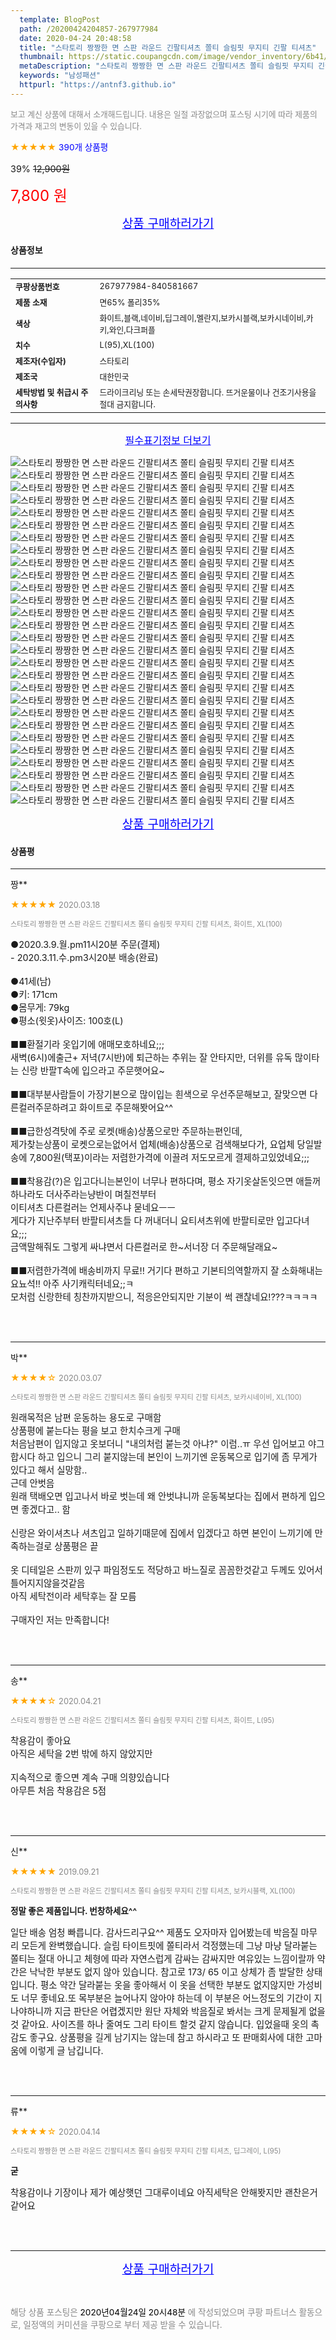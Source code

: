 ```yaml
---
  template: BlogPost
  path: /20200424204857-267977984
  date: 2020-04-24 20:48:58
  title: "스타토리 짱짱한 면 스판 라운드 긴팔티셔츠 쫄티 슬림핏 무지티 긴팔 티셔츠"
  thumbnail: https://static.coupangcdn.com/image/vendor_inventory/6b41/50643fac344e8b39142c2c65d22bea9ec820f2eae664cd33db53d1d095e5.jpg
  metaDescription: "스타토리 짱짱한 면 스판 라운드 긴팔티셔츠 쫄티 슬림핏 무지티 긴팔 티셔츠,남성패션"
  keywords: "남성패션"
  httpurl: "https://antnf3.github.io"
---
```

  
<span style="color: #888;font-size:0.8rem">보고 계신 상품에 대해서 소개해드립니다.
내용은 일절 과장없으며 포스팅 시기에 따라 제품의 가격과 재고의 변동이 있을 수 있습니다.</span>
  
<span style="color: orange;">★★★★★</span> <span style="color: blue;font-size: 0.85rem;">390개 상품평</span>

<span style="font-size: 0.9rem">39%</span> <span style="font-size: 0.9rem">~~12,900원~~</span>

<span style="color: red;font-size: 1.5rem;">7,800 원</span>



<p align="center"><a href="http://me2.do/FDmiu1LY" style="font-size: 1.2rem; color: blue;">상품 구매하러가기</a></p>

#### 상품정보

---

|                  |                       |
| ---------------- | --------------------- |
| **<span style="font-size:0.8rem;">쿠팡상품번호</span>** | <span style="font-size:0.8rem;">267977984-840581667</span> |
| **<span style="font-size:0.8rem;">제품 소재</span>**    | <span style="font-size:0.8rem;">면65% 폴리35%</span>        |
| **<span style="font-size:0.8rem;">색상</span>**    | <span style="font-size:0.8rem;">화이트,블랙,네이비,딥그레이,멜란지,보카시블랙,보카시네이비,카키,와인,다크퍼플</span>        |
| **<span style="font-size:0.8rem;">치수</span>**    | <span style="font-size:0.8rem;">L(95),XL(100)</span>        |
| **<span style="font-size:0.8rem;">제조자(수입자)</span>**    | <span style="font-size:0.8rem;">스타토리</span>        |
| **<span style="font-size:0.8rem;">제조국</span>**    | <span style="font-size:0.8rem;">대한민국</span>        |
| **<span style="font-size:0.8rem;">세탁방법 및 취급시 주의사항</span>**    | <span style="font-size:0.8rem;">드라이크리닝 또는 손세탁권장합니다. 뜨거운물이나 건조기사용을 절대 금지합니다.</span>        |




---

<p align="center"><a href="http://me2.do/FDmiu1LY" style="font-size: 1rem; color: blue;">필수표기정보 더보기</a></p>

![스타토리 짱짱한 면 스판 라운드 긴팔티셔츠 쫄티 슬림핏 무지티 긴팔 티셔츠](http://image1.coupangcdn.com/image/vendor_inventory/5952/7ee5db318ac822c30892d67206cb1890142ba98a15389d0716f543228330.jpeg)
![스타토리 짱짱한 면 스판 라운드 긴팔티셔츠 쫄티 슬림핏 무지티 긴팔 티셔츠](http://image1.coupangcdn.com/image/vendor_inventory/5c4c/32404f94fa9a2ebc865b97f2e813ef8b5fc5ac1c82abf28e86bce79c216a.jpeg)
![스타토리 짱짱한 면 스판 라운드 긴팔티셔츠 쫄티 슬림핏 무지티 긴팔 티셔츠](http://image1.coupangcdn.com/image/vendor_inventory/4dbc/cacf85e4c85c6430e58e32673f16db77d32400fbb396cb0592861df2f43f.jpeg)
![스타토리 짱짱한 면 스판 라운드 긴팔티셔츠 쫄티 슬림핏 무지티 긴팔 티셔츠](http://image1.coupangcdn.com/image/vendor_inventory/26d5/eda76ce9f46b06dd0010cfa0dff7ff8a920f6c1383cb5452af2b223a8aa4.jpeg)
![스타토리 짱짱한 면 스판 라운드 긴팔티셔츠 쫄티 슬림핏 무지티 긴팔 티셔츠](http://image1.coupangcdn.com/image/vendor_inventory/ed41/24b33bd27764b85be5fdeb990348622c2dac4c018dc47673f65d415cc1af.jpeg)
![스타토리 짱짱한 면 스판 라운드 긴팔티셔츠 쫄티 슬림핏 무지티 긴팔 티셔츠](http://image1.coupangcdn.com/image/vendor_inventory/e44a/13cf7677f2c052a5087cac9d60d1b6b4929b27df8e1edcffc0064c9dcfdf.jpeg)
![스타토리 짱짱한 면 스판 라운드 긴팔티셔츠 쫄티 슬림핏 무지티 긴팔 티셔츠](http://image1.coupangcdn.com/image/vendor_inventory/0b2b/59fd0fcf289a72207985f7b5ef0cc596ec59e45f2e56026fae77e5a2935b.jpeg)
![스타토리 짱짱한 면 스판 라운드 긴팔티셔츠 쫄티 슬림핏 무지티 긴팔 티셔츠](http://image1.coupangcdn.com/image/vendor_inventory/343c/93e9c0a05515535d9b54393b744cc122df6196738e85f3ecc95f693a0d67.jpeg)
![스타토리 짱짱한 면 스판 라운드 긴팔티셔츠 쫄티 슬림핏 무지티 긴팔 티셔츠](http://image1.coupangcdn.com/image/vendor_inventory/151a/eed3d5b5685aeef08cbd57abdf5bd234af37bae061de714117e284f8a0a1.jpeg)
![스타토리 짱짱한 면 스판 라운드 긴팔티셔츠 쫄티 슬림핏 무지티 긴팔 티셔츠](http://image1.coupangcdn.com/image/vendor_inventory/40f8/9ea5fa221f731d808d7420ca018b25562dcb23f24106aeeff23eab6a79a7.jpeg)
![스타토리 짱짱한 면 스판 라운드 긴팔티셔츠 쫄티 슬림핏 무지티 긴팔 티셔츠](http://image1.coupangcdn.com/image/vendor_inventory/c55a/5b44dc1681a2080b3526c5daa92618acb2530d9e1086c1cbb87ac1d0b721.jpeg)
![스타토리 짱짱한 면 스판 라운드 긴팔티셔츠 쫄티 슬림핏 무지티 긴팔 티셔츠](http://image1.coupangcdn.com/image/vendor_inventory/cc2c/1ff5a7740acca940a63bc8fd790348d2edf1cf8a682159887c35f9a100b4.jpeg)
![스타토리 짱짱한 면 스판 라운드 긴팔티셔츠 쫄티 슬림핏 무지티 긴팔 티셔츠](http://image1.coupangcdn.com/image/vendor_inventory/20b6/42b6a99b1d183bc47023654d4b75d1bb2f8b29f5def265a669c26f88cb54.jpeg)
![스타토리 짱짱한 면 스판 라운드 긴팔티셔츠 쫄티 슬림핏 무지티 긴팔 티셔츠](http://image1.coupangcdn.com/image/vendor_inventory/f112/8162bb3d7f5e22b3f8ac3e900b47970abc86f5e31bce69c1bf33ae830ed4.jpeg)
![스타토리 짱짱한 면 스판 라운드 긴팔티셔츠 쫄티 슬림핏 무지티 긴팔 티셔츠](http://image1.coupangcdn.com/image/vendor_inventory/a219/e484c8851dbaf6a96c7cb0a19e7e4be210aba9b8787a019b48be1643746e.jpeg)
![스타토리 짱짱한 면 스판 라운드 긴팔티셔츠 쫄티 슬림핏 무지티 긴팔 티셔츠](http://image1.coupangcdn.com/image/vendor_inventory/799c/2b65946e5dfe18349da2e154c50ccfde4ff26f09797b857c3a6e93a0aa06.jpeg)
![스타토리 짱짱한 면 스판 라운드 긴팔티셔츠 쫄티 슬림핏 무지티 긴팔 티셔츠](http://image1.coupangcdn.com/image/vendor_inventory/d50b/97a667672894c5bd16b3978a67336c1de06b5ebe24ef95f3b590ce930fb6.jpeg)
![스타토리 짱짱한 면 스판 라운드 긴팔티셔츠 쫄티 슬림핏 무지티 긴팔 티셔츠](http://image1.coupangcdn.com/image/vendor_inventory/8db4/52f85804bf4640c25e646d666f24778c6da0efacd8f446a0f699d9aeba70.jpeg)
![스타토리 짱짱한 면 스판 라운드 긴팔티셔츠 쫄티 슬림핏 무지티 긴팔 티셔츠](http://image1.coupangcdn.com/image/vendor_inventory/2531/c1026724d3c57a89f990147c98e7fe1917982167c88d6ad10046dfc51b5b.jpeg)
![스타토리 짱짱한 면 스판 라운드 긴팔티셔츠 쫄티 슬림핏 무지티 긴팔 티셔츠](http://image1.coupangcdn.com/image/vendor_inventory/ace8/24d0484af63b6fc9fb5ea67e4ca0c3ef73da9b8e789bb71d564c47253631.jpeg)
![스타토리 짱짱한 면 스판 라운드 긴팔티셔츠 쫄티 슬림핏 무지티 긴팔 티셔츠](http://image1.coupangcdn.com/image/vendor_inventory/ec95/fe30ffe02c031fb110ecadcb8439e718562639237fb7603d580d89ccdfca.jpeg)
![스타토리 짱짱한 면 스판 라운드 긴팔티셔츠 쫄티 슬림핏 무지티 긴팔 티셔츠](http://image1.coupangcdn.com/image/vendor_inventory/cd82/4f859f5ee6c6961a8989e9b18c5e6317dd32c669362b4d4b3173c8440169.jpeg)
![스타토리 짱짱한 면 스판 라운드 긴팔티셔츠 쫄티 슬림핏 무지티 긴팔 티셔츠](http://image1.coupangcdn.com/image/vendor_inventory/0e00/13468bdb8f44f1030abaa5e0389173bbc047d073882c2dcf9436653f7159.jpeg)
![스타토리 짱짱한 면 스판 라운드 긴팔티셔츠 쫄티 슬림핏 무지티 긴팔 티셔츠](http://image1.coupangcdn.com/image/vendor_inventory/172c/971c164479a1a5a77eeba19a81f006b6a2bf752c1d1b206bb6909c35205d.jpeg)
![스타토리 짱짱한 면 스판 라운드 긴팔티셔츠 쫄티 슬림핏 무지티 긴팔 티셔츠](http://image1.coupangcdn.com/image/vendor_inventory/e5a2/aa0bc90785ec5d07cc76cde093a29f63a12604b8970af890caba509fa493.jpeg)
![스타토리 짱짱한 면 스판 라운드 긴팔티셔츠 쫄티 슬림핏 무지티 긴팔 티셔츠](http://image1.coupangcdn.com/image/vendor_inventory/1d4d/12bf97127eab8413fbfd701c9dfe071f2b277d4fda60384c535799e1ef8f.jpeg)
![스타토리 짱짱한 면 스판 라운드 긴팔티셔츠 쫄티 슬림핏 무지티 긴팔 티셔츠](http://image1.coupangcdn.com/image/vendor_inventory/b6ba/8868af0d89ffe4cdd64a4dcb682e13ec26f9f94e6226821f2fc437e6c105.jpeg)
![스타토리 짱짱한 면 스판 라운드 긴팔티셔츠 쫄티 슬림핏 무지티 긴팔 티셔츠](http://thumbnail7.coupangcdn.com/thumbnails/remote/q89/image/vendor_inventory/9084/37ad6cb99a26801c7460aad073b352e760e492d63a72784239402cf11ab0.jpg)

<p align="center"><a href="http://me2.do/FDmiu1LY" style="font-size: 1.2rem; color: blue;">상품 구매하러가기</a></p>

#### 상품평
  
---
  
짱**
    
<span style="color: orange;">★★★★★</span> <span style="font-size:0.8rem;color: #888;">2020.03.18</span>
    
<span style="color: #888;font-size:0.7rem">스타토리 짱짱한 면 스판 라운드 긴팔티셔츠 쫄티 슬림핏 무지티 긴팔 티셔츠, 화이트, XL(100)</span>
    

    
<span style="font-size: 0.9rem;">●2020.3.9.월.pm11시20분 주문(결제)<br/>- 2020.3.11.수.pm3시20분 배송(완료)<br/><br/>●41세(남)<br/>●키: 171cm<br/>●몸무게: 79kg<br/>●평소(윗옷)사이즈: 100호(L)<br/><br/>■■환절기라 옷입기에 애매모호하네요;;;<br/>새벽(6시)에출근+ 저녁(7시반)에 퇴근하는 추위는 잘 안타지만, 더위를 유독 많이타는 신랑 반팔T속에 입으라고 주문햇어요~ <br/><br/>■■대부분사람들이 가장기본으로 많이입는 흰색으로 우선주문해보고, 잘맞으면 다른컬러주문하려고 화이트로 주문해봣어요^^<br/><br/>■■급한성격탓에 주로 로켓(배송)상품으로만 주문하는편인데,<br/>제가찾는상품이 로켓으로는없어서 업체(배송)상품으로 검색해보다가, 요업체 당일발송에 7,800원(택포)이라는 저렴한가격에 이끌려 저도모르게 결제하고있었네요;;;<br/><br/>■■착용감(?)은 입고다니는본인이 너무나 편하다며, 평소 자기옷살돈잇으면 애들꺼하나라도 더사주라는냥반이 며칠전부터<br/>이티셔츠 다른컬러는 언제사주냐 묻네요ㅡㅡ<br/>게다가 지난주부터 반팔티셔츠들 다 꺼내더니 요티셔츠위에 반팔티로만 입고다녀요;;;<br/>금액말해줘도 그렇게 싸냐면서 다른컬러로 한~서너장 더 주문해달래요~<br/><br/>■■저렴한가격에 배송비까지 무료!! 거기다 편하고 기본티의역할까지 잘 소화해내는 요뇨석!! 아주 사기캐릭터네요;;ㅋ<br/>모처럼 신랑한테 칭찬까지받으니, 적응은안되지만 기분이 썩 괜찮네요!???ㅋㅋㅋㅋ</span>
    
<br>
<br>

---
  
박**
    
<span style="color: orange;">★★★★☆</span> <span style="font-size:0.8rem;color: #888;">2020.03.07</span>
    
<span style="color: #888;font-size:0.7rem">스타토리 짱짱한 면 스판 라운드 긴팔티셔츠 쫄티 슬림핏 무지티 긴팔 티셔츠, 보카시네이비, XL(100)</span>
    

    
<span style="font-size: 0.9rem;">원래목적은 남편 운동하는 용도로 구매함<br/>상품평에 붙는다는 평을 보고 한치수크게 구매<br/>처음남편이 입지않고 옷보더니 "내의처럼 붙는것 아냐?" 이럼..ㅠ 우선 입어보고 야그합시다 하고 입으니 그리 붙지않는데 본인이 느끼기엔 운동복으로 입기에 좀 무게가 있다고 해서 실망함..<br/>근데 안벗음<br/>원래 택배오면 입고나서 바로 벗는데 왜 안벗냐니까 운동복보다는 집에서 편하게 입으면 좋겠다고.. 함<br/><br/>신랑은 와이셔츠나 셔츠입고 일하기때문에 집에서 입겠다고 하면 본인이 느끼기에 만족하는걸로 상품평은 끝<br/><br/>옷 디테일은 스판끼 있구 파임정도도 적당하고 바느질로 꼼꼼한것같고 두께도 있어서 틀어지지않을것같음<br/>아직 세탁전이라 세탁후는 잘 모름<br/><br/>구매자인 저는 만족합니다!</span>
    
<br>
<br>

---
  
송**
    
<span style="color: orange;">★★★★☆</span> <span style="font-size:0.8rem;color: #888;">2020.04.21</span>
    
<span style="color: #888;font-size:0.7rem">스타토리 짱짱한 면 스판 라운드 긴팔티셔츠 쫄티 슬림핏 무지티 긴팔 티셔츠, 화이트, L(95)</span>
    

    
<span style="font-size: 0.9rem;">착용감이 좋아요 <br/>아직은 세탁을 2번 밖에 하지 않았지만 <br/><br/>지속적으로 좋으면 계속 구매 의향있습니다  <br/>아무튼 처음 착용감은 5점</span>
    
<br>
<br>

---
  
신**
    
<span style="color: orange;">★★★★★</span> <span style="font-size:0.8rem;color: #888;">2019.09.21</span>
    
<span style="color: #888;font-size:0.7rem">스타토리 짱짱한 면 스판 라운드 긴팔티셔츠 쫄티 슬림핏 무지티 긴팔 티셔츠, 보카시블랙, XL(100)</span>
    
<span style="font-size:0.85rem">**정말 좋은 제품입니다.  번창하세요^^**</span>
    
<span style="font-size: 0.9rem;">일단 배송 엄청 빠릅니다. 감사드리구요^^  제품도 오자마자 입어봤는데 박음질 마무리 모든게 완벽했습니다. 슬림 타이트핏에 쫄티라서 걱정했는데 그냥 마냥 달라붙는 쫄티는 절대 아니고 체형에 따라 자연스럽게 감싸는 감싸지만 여유있는 느낌이랄까 약간은 낙낙한 부분도 없지 않아 있습니다. 참고로 173/ 65 이고 상체가 좀 발달한 상태입니다.  평소 약간 달라붙는 옷을 좋아해서 이 옷을 선택한 부분도 없지않지만 가성비도 너무 좋네요.또 목부분은 늘어나지 않아야 하는데 이 부분은 어느정도의 기간이 지나야하니까 지금 판단은 어렵겠지만 원단 자체와 박음질로 봐서는 크게 문제될게 없을것 같아요.  사이즈를 하나 줄여도 그리 타이트 할것 같지 않습니다. 입었을때 옷의 촉감도 좋구요.  상품평을 길게 남기지는 않는데 참고  하시라고 또 판매회사에 대한 고마움에 이렇게 글 남깁니다.</span>
    
<br>
<br>

---
  
류**
    
<span style="color: orange;">★★★★☆</span> <span style="font-size:0.8rem;color: #888;">2020.04.14</span>
    
<span style="color: #888;font-size:0.7rem">스타토리 짱짱한 면 스판 라운드 긴팔티셔츠 쫄티 슬림핏 무지티 긴팔 티셔츠, 딥그레이, L(95)</span>
    
<span style="font-size:0.85rem">**굳**</span>
    
<span style="font-size: 0.9rem;">착용감이나 기장이나 제가 예상햇던 그대루이네요 아직세탁은 안해봣지만 괜찬은거같어요</span>
    
<br>
<br>


  
---
  
<p align="center"><a href="http://me2.do/FDmiu1LY" style="font-size: 1.2rem; color: blue;">상품 구매하러가기</a></p>
  
<br>
  
<span style="font-size: 0.85rem; color: #888;">해당 상품 포스팅은 <span style="color: #000;"> 2020년04월24일 20시48분 </span> 에 작성되었으며 쿠팡 파트너스 활동으로, 일정액의 커미션을 쿠팡으로 부터 제공 받을 수 있습니다.</span>